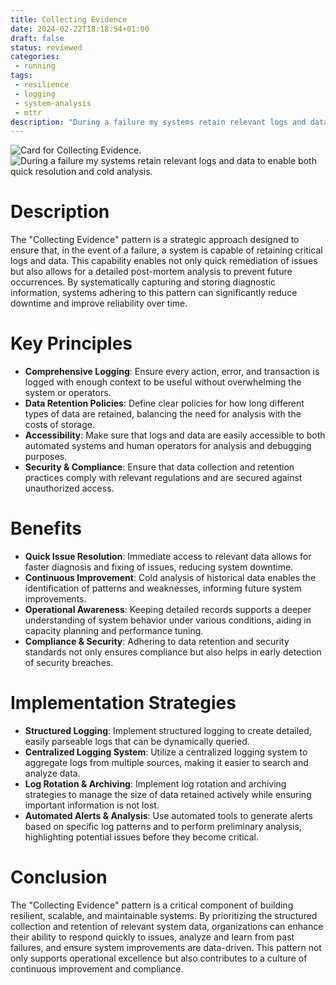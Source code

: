 ```yaml
---
title: Collecting Evidence
date: 2024-02-22T18:18:54+01:00
draft: false
status: reviewed
categories: 
 - running
tags: 
 - resilience
 - logging
 - system-analysis
 - mttr
description: "During a failure my systems retain relevant logs and data to enable both quick resolution and cold analysis."
---
```


![Card for Collecting Evidence.](/cards/capacity-planning.png)
![During a failure my systems retain relevant logs and data to enable both quick resolution and cold analysis.](/images/capacity-planning.webp)

# Description
The "Collecting Evidence" pattern is a strategic approach designed to ensure that, in the event of a failure, a system is capable of retaining critical logs and data. This capability enables not only quick remediation of issues but also allows for a detailed post-mortem analysis to prevent future occurrences. By systematically capturing and storing diagnostic information, systems adhering to this pattern can significantly reduce downtime and improve reliability over time.

# Key Principles
- **Comprehensive Logging**: Ensure every action, error, and transaction is logged with enough context to be useful without overwhelming the system or operators.
- **Data Retention Policies**: Define clear policies for how long different types of data are retained, balancing the need for analysis with the costs of storage.
- **Accessibility**: Make sure that logs and data are easily accessible to both automated systems and human operators for analysis and debugging purposes.
- **Security & Compliance**: Ensure that data collection and retention practices comply with relevant regulations and are secured against unauthorized access.

# Benefits
- **Quick Issue Resolution**: Immediate access to relevant data allows for faster diagnosis and fixing of issues, reducing system downtime.
- **Continuous Improvement**: Cold analysis of historical data enables the identification of patterns and weaknesses, informing future system improvements.
- **Operational Awareness**: Keeping detailed records supports a deeper understanding of system behavior under various conditions, aiding in capacity planning and performance tuning.
- **Compliance & Security**: Adhering to data retention and security standards not only ensures compliance but also helps in early detection of security breaches.

# Implementation Strategies
- **Structured Logging**: Implement structured logging to create detailed, easily parseable logs that can be dynamically queried.
- **Centralized Logging System**: Utilize a centralized logging system to aggregate logs from multiple sources, making it easier to search and analyze data.
- **Log Rotation & Archiving**: Implement log rotation and archiving strategies to manage the size of data retained actively while ensuring important information is not lost.
- **Automated Alerts & Analysis**: Use automated tools to generate alerts based on specific log patterns and to perform preliminary analysis, highlighting potential issues before they become critical.

# Conclusion
The "Collecting Evidence" pattern is a critical component of building resilient, scalable, and maintainable systems. By prioritizing the structured collection and retention of relevant system data, organizations can enhance their ability to respond quickly to issues, analyze and learn from past failures, and ensure system improvements are data-driven. This pattern not only supports operational excellence but also contributes to a culture of continuous improvement and compliance.